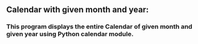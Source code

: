 ## Calendar with given month and year:
### This program displays the entire Calendar of given month and given year using Python calendar module.
